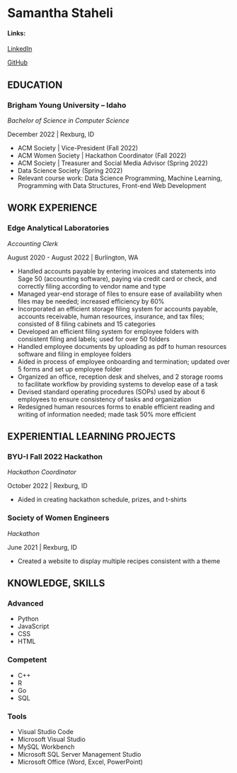 # Samantha Staheli

#### Links:
[LinkedIn](inkedin.com/in/samantha-staheli)

[GitHub](github.com/samanthastaheli)

## EDUCATION

### Brigham Young University – Idaho
*Bachelor of Science in Computer Science*                                       

December 2022 | Rexburg, ID

* ACM Society | Vice-President (Fall 2022)
* ACM Women Society | Hackathon Coordinator (Fall 2022)
* ACM Society | Treasurer and Social Media Advisor (Spring 2022)
* Data Science Society (Spring 2022)
* Relevant course work: Data Science Programming, Machine Learning, Programming with Data Structures, Front-end Web Development

## WORK EXPERIENCE

### Edge Analytical Laboratories
*Accounting Clerk*

August 2020 - August 2022 | Burlington, WA

* Handled accounts payable by entering invoices and statements into Sage 50 (accounting software), paying via credit card or check, and correctly filing according to vendor name and type
* Managed year-end storage of files to ensure ease of availability when files may be needed; increased efficiency by 60%
* Incorporated an efficient storage filing system for accounts payable, accounts receivable, human resources, insurance, and tax files; consisted of 8 filing cabinets and 15 categories
* Developed an efficient filing system for employee folders with consistent filing and labels; used for over 50 folders
* Handled employee documents by uploading as pdf to human resources software and filing in employee folders
* Aided in process of employee onboarding and termination; updated over 5 forms and set up employee folder
* Organized an office, reception desk and shelves, and 2 storage rooms to facilitate workflow by providing systems to develop ease of a task
* Devised standard operating procedures (SOPs) used by about 6 employees to ensure consistency of tasks and organization
* Redesigned human resources forms to enable efficient reading and writing of information needed; made task 50% more efficient

## EXPERIENTIAL LEARNING PROJECTS

### BYU-I Fall 2022 Hackathon
*Hackathon Coordinator*

October 2022 | Rexburg, ID

* Aided in creating hackathon schedule, prizes, and t-shirts

### Society of Women Engineers
*Hackathon*

June 2021 | Rexburg, ID

* Created a website to display multiple recipes consistent with a theme

## KNOWLEDGE, SKILLS
### Advanced
* Python
* JavaScript
* CSS
* HTML

### Competent
* C++
* R
* Go
* SQL

### Tools
* Visual Studio Code
* Microsoft Visual Studio
* MySQL Workbench
* Microsoft SQL Server Management Studio
* Microsoft Office (Word, Excel, PowerPoint)
